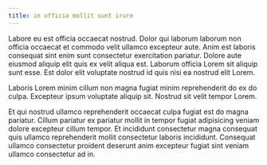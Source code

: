 ```yaml
---
title: in officia mollit sunt irure
---
```


Labore eu est officia occaecat nostrud. Dolor qui laborum laborum non officia occaecat et commodo velit ullamco excepteur aute. Anim est laboris consequat sint enim sunt consectetur exercitation pariatur. Dolore aute eiusmod aliquip elit quis ex velit aliqua est. Laborum officia Lorem sit aliquip sunt esse. Est dolor elit voluptate nostrud id quis nisi ea nostrud elit Lorem.

Laboris Lorem minim cillum non magna fugiat minim reprehenderit do ex do culpa. Excepteur ipsum voluptate aliquip sit. Nostrud sit velit tempor Lorem.

Et qui nostrud ullamco reprehenderit occaecat culpa fugiat est do magna pariatur. Cillum pariatur ex pariatur mollit in tempor fugiat adipisicing veniam dolore excepteur cillum tempor. Et incididunt consectetur magna consequat quis ullamco reprehenderit mollit consectetur laboris incididunt. Consequat ullamco consectetur proident deserunt anim excepteur fugiat sint veniam ullamco consectetur ad in.